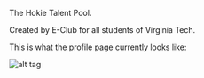 The Hokie Talent Pool. 

Created by E-Club for all students of Virginia Tech. 

This is what the profile page currently looks like:

![alt tag](https://puu.sh/t9kWG/930c5cca5b.png)
